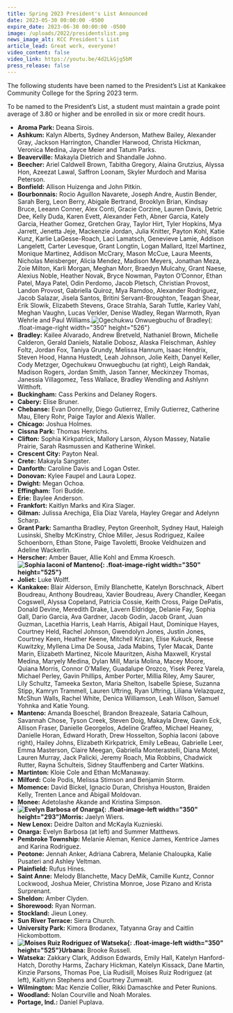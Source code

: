 ```yaml
---
title: Spring 2023 President's List Announced
date: 2023-05-30 00:00:00 -0500
expire_date: 2023-06-30 00:00:00 -0500
image: /uploads/2022/presidentslist.png
news_image_alt: KCC President's List
article_lead: Great work, everyone!
video_content: false
video_link: https://youtu.be/4d2LkGjg5bM
press_release: false
---
```

The following students have been named to the President’s List at Kankakee Community College for the Spring 2023 term.

To be named to the President’s List, a student must maintain a grade point average of 3.80 or higher and be enrolled in six or more credit hours.

* **Aroma Park:** Deana Sirois.
* **Ashkum:** Kalyn Alberts, Sydney Anderson, Mathew Bailey, Alexander Gray, Jackson Harrington, Chandler Harwood, Christa Hickman, Veronica Medina, Jayce Meier and Tatum Parks.
* **Beaverville:** Makayla Dietrich and Shandalle Johno.
* **Beecher:** Ariel Caldwell Brown, Tabitha Gregory, Alaina Grutzius, Alyssa Hon, Azeezat Lawal, Saffron Loonam, Skyler Murdoch and Marisa Peterson.
* **Bonfield:** Allison Huizenga and John Pitkin.
* **Bourbonnais:** Rocio Aguillon Navarete, Joseph Andre, Austin Bender, Sarah Berg, Leon Berry, Abigale Bertrand, Brooklyn Brian, Kindsay Bruce, Leeann Conner, Alex Conti, Gracie Corzine, Lauren Davis, Detric Dee, Kelly Duda, Karen Evett, Alexander Feth, Abner Garcia, Kately Garcia, Heather Gomez, Gretchen Gray, Taylor Hirt, Tyler Hopkins, Mya Jarrett, Jenetta Jeje, Mackenzie Jordan, Julia Knitter, Payton Kohl, Katie Kunz, Karlie LaGesse-Roach, Laci Lamatsch, Genevieve Lamie, Addison Langelett, Carter Levesque, Grant Longtin, Logan Mallard, Itzel Martinez, Monique Martinez, Addison McCrary, Mason McCue, Laura Meents, Nicholas Meisberger, Alicia Mendez, Madison Meyers, Jonathan Meza, Zoie Milton, Karli Morgan, Meghan Morr, Braedyn Mulcahy, Grant Naese, Alexius Noble, Heather Novak, Bryce Nowman, Payton O’Connor, Ethan Patel, Maya Patel, Odin Perdomo, Jacob Pletsch, Christian Provost, Landon Provost, Gabriella Quiroz, Mya Ramdoo, Alexander Rodriguez, Jacob Salazar, Jisela Santos, Britini Servant-Broughton, Teagan Shear, Erik Slowik, Elizabeth Stevens, Grace Strahla, Sarah Tuttle, Karley Vahl, Meghan Vaughn, Lucas Verkler, Denise Wadley, Regan Warmoth, Ryan Wehrle and Paul Williams.![Ogechukwu Onwuegbuchu of Bradley](/uploads/2022/ogechukwuonwuegbuchu-350x526.jpg "Ogechukwu Onwuegbuchu of Bradley"){: .float-image-right width="350" height="526"}
* **Bradley:** Kailee Alvarado, Andrew Bretveld, Nathaniel Brown, Michelle Calderon, Gerald Daniels, Natalie Dobosz, Alaska Fleischman, Ashley Foltz, Jordan Fox, Taniya Grundy, Melissa Hannum, Isaac Hendrix, Steven Hood, Hanna Hustedt, Leah Johnson, Jolie Keith, Danyel Keller, Cody Metzger, Ogechukwu Onwuegbuchu (at right), Leigh Randak, Madison Rogers, Jordan Smith, Jason Tanner, Meckinzey Thomas, Janessia Villagomez, Tess Wallace, Bradley Wendling and Ashlynn Witthoft.
* **Buckingham:** Cass Perkins and Delaney Rogers.
* **Cabery:** Elise Bruner.
* **Chebanse:** Evan Donnelly, Diego Gutierrez, Emily Gutierrez, Catherine Mau, Ellery Rohr, Paige Taylor and Alexis Waller.
* **Chicago:** Joshua Holmes.
* **Cissna Park:** Thomas Henrichs.
* **Clifton:** Sophia Kirkpatrick, Mallory Larson, Alyson Massey, Natalie Prairie, Sarah Rasmussen and Katherine Winkel.
* **Crescent City:** Payton Neal.
* **Crete:** Makayla Sangster.
* **Danforth:** Caroline Davis and Logan Oster.
* **Donovan:** Kylee Faupel and Laura Lopez.
* **Dwight:** Megan Ochoa.
* **Effingham:** Tori Budde.
* **Erie:** Baylee Anderson.
* **Frankfort:** Kaitlyn Marks and Kira Slager.
* **Gilman:** Julissa Arechiga, Elia Diaz Varela, Hayley Gregar and Adelynn Scharp.
* **Grant Park:** Samantha Bradley, Peyton Greenholt, Sydney Haut, Haleigh Lusinski, Shelby McKinstry, Chloe Miller, Jesus Rodriguez, Kailee Schoenborn, Ethan Stone, Paige Tavoletti, Brooke Veldhuizen and Adeline Wackerlin.
* **Herscher:** Amber Bauer, Allie Kohl and Emma Kroesch.**![Sophia Iaconi of Manteno](/uploads/2022/sophiaiaconi-350x525.jpg "Sophia Iaconi of Manteno"){: .float-image-right width="350" height="525"}**
* **Joliet:** Luke Wolff.
* **Kankakee:** Blair Alderson, Emily Blanchette, Katelyn Borschnack, Albert Boudreau, Anthony Boudreau, Xavier Boudreau, Avery Chandler, Keegan Cogswell, Alyssa Copeland, Patricia Cossie, Keith Cross, Paige DePatis, Donald Devine, Meredith Drake, Lavern Eldridge, Delanie Fay, Sophia Gall, Dario Garcia, Ava Gardner, Jacob Godin, Jacob Grant, Juan Guzman, Lacethia Harris, Leah Harris, Abigail Haut, Dominique Hayes, Courtney Held, Rachel Johnson, Gwendolyn Jones, Justin Jones, Courtney Keen, Heather Keene, Mitchell Krizan, Elise Kukuck, Reese Kuwitzky, Myllena Lima De Sousa, Jada Mabins, Tyler Macak, Dante Marin, Elizabeth Martinez, Nicole Mauritzen, Aisha Maxwell, Krystal Medina, Maryely Medina, Dylan Mill, Maria Molina, Macey Moore, Quiana Morris, Connor O’Malley, Guadalupe Orozco, Yisek Perez Varela, Michael Perley, Gavin Phillips, Amber Porter, Millia Riley, Amy Saurer, Lily Schultz, Tameeka Sexton, Maria Shelton, Isabelle Spiese, Suzanna Stipp, Kamryn Trammell, Lauren Uftring, Ryan Uftring, Liliana Velazquez, McShun Walls, Rachel White, Denica Williamson, Leah Wilson, Samuel Yohnka and Katie Young.
* **Manteno:** Amanda Boeschel, Brandon Breazeale, Sataria Calhoun, Savannah Chose, Tyson Creek, Steven Doig, Makayla Drew, Gavin Eck, Allison Fraser, Danielle Georgelos, Adeline Graffeo, Michael Heaney, Danielle Horan, Edward Horath, Drew Hosselton, Sophia Iaconi (above right), Hailey Johns, Elizabeth Kirkpatrick, Emily LeBeau, Gabrielle Leer, Emma Masterson, Claire Meegan, Gabriella Monterastelli, Diana Motel, Lauren Murray, Jack Palicki, Jeremy Roach, Mia Robbins, Chadwick Rutter, Rayna Schulteis, Sidney Stauffenberg and Carter Watkins.
* **Martinton:** Kloie Cole and Ethan McManaway.
* **Milford:** Cole Podis, Melissa Stimson and Benjamin Storm.
* **Momence:** David Bickel, Ignacio Duran, Chrishya Houston, Braiden Kelly, Trenten Lance and Abigail Moldovan.
* **Monee:** Adetolashe Akande and Kristina Simpson.
* **![Evelyn Barbosa of Onarga](/uploads/2022/evelynbarbosa-350x293.jpg "Evelyn Barbosa of Onarga"){: .float-image-left width="350" height="293"}Morris:** Jaelyn Wiers.
* **New Lenox:** Deidre Dalton and McKayla Kuznieski.
* **Onarga:** Evelyn Barbosa (at left) and Summer Matthews.
* **Pembroke Township:** Melanie Aleman, Kenice James, Kentrice James and Karina Rodriguez.
* **Peotone:** Jennah Anker, Adriana Cabrera, Melanie Chaloupka, Kalie Pusateri and Ashley Veltman.
* **Plainfield:** Rufus Hines.
* **Saint Anne:** Melody Blanchette, Macy DeMik, Camille Kuntz, Connor Lockwood, Joshua Meier, Christina Monroe, Jose Pizano and Krista Surprenant.
* **Sheldon:** Amber Clyden.
* **Shorewood:** Ryan Norman.
* **Stockland:** Jieun Loney.
* **Sun River Terrace:** Sierra Church.
* **University Park:** Kimora Brodanex, Tatyanna Gray and Caitlin Hickombottom.
* **![Moises Ruiz Rodriguez of Watseka](/uploads/2022/moisesruizrodriguez-350x525.jpg "Moises Ruiz Rodriguez of Watseka"){: .float-image-left width="350" height="525"}Urbana:** Brooke Russell.
* **Watseka:** Zakkary Clark, Addison Edwards, Emily Hall, Katelyn Hanford-Hatch, Dorothy Harms, Zachary Hickman, Katelyn Kissack, Dane Martin, Kinzie Parsons, Thomas Poe, Lia Rudisill, Moises Ruiz Rodriguez (at left), Kaitlynn Stephens and Courtney Zumwalt.
* **Wilmington:** Mac Kenzie Collier, Rikki Damaschke and Peter Runions.
* **Woodland:** Nolan Courville and Noah Morales.
* **Portage, Ind.:** Daniel Puplava.